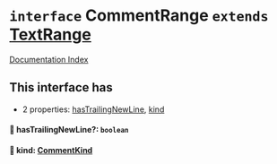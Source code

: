 # `interface` CommentRange `extends` [TextRange](../interface.TextRange/README.md)

[Documentation Index](../README.md)

## This interface has

- 2 properties:
[hasTrailingNewLine](#-hastrailingnewline-boolean),
[kind](#-kind-commentkind)


#### 📄 hasTrailingNewLine?: `boolean`



#### 📄 kind: [CommentKind](../type.CommentKind/README.md)



